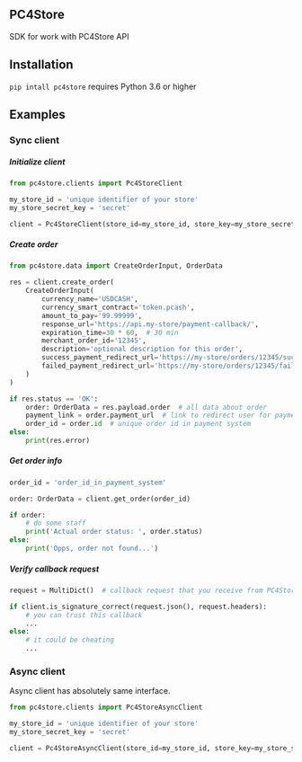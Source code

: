## PC4Store

SDK for work with PC4Store API

## Installation

`pip intall pc4store` requires Python 3.6 or higher

## Examples

### Sync client

##### Initialize client

```python
from pc4store.clients import Pc4StoreClient

my_store_id = 'unique identifier of your store'
my_store_secret_key = 'secret'

client = Pc4StoreClient(store_id=my_store_id, store_key=my_store_secret_key)
```

##### Create order

```python
from pc4store.data import CreateOrderInput, OrderData

res = client.create_order(
    CreateOrderInput(
        currency_name='USDCASH',
        currency_smart_contract='token.pcash',
        amount_to_pay='99.99999',
        response_url='https://api.my-store/payment-callback/',
        expiration_time=30 * 60,  # 30 min
        merchant_order_id='12345',
        description='optional description for this order',
        success_payment_redirect_url='https://my-store/orders/12345/success',
        failed_payment_redirect_url='https://my-store/orders/12345/failed',
    )
)

if res.status == 'OK':
    order: OrderData = res.payload.order  # all data about order
    payment_link = order.payment_url  # link to redirect user for payment
    order_id = order.id  # unique order id in payment system
else:
    print(res.error)
```

##### Get order info

```python
order_id = 'order_id_in_payment_system'

order: OrderData = client.get_order(order_id)

if order:
    # do some staff
    print('Actual order status: ', order.status)
else:
    print('Opps, order not found...')
```

##### Verify callback request

```python
request = MultiDict()  # callback request that you receive from PC4Store API

if client.is_signature_correct(request.json(), request.headers):
    # you can trust this callback
    ...
else:
    # it could be cheating
    ...
```


### Async client

Async client has absolutely same interface.

```python
from pc4store.clients import Pc4StoreAsyncClient

my_store_id = 'unique identifier of your store'
my_store_secret_key = 'secret'

client = Pc4StoreAsyncClient(store_id=my_store_id, store_key=my_store_secret_key)
```


